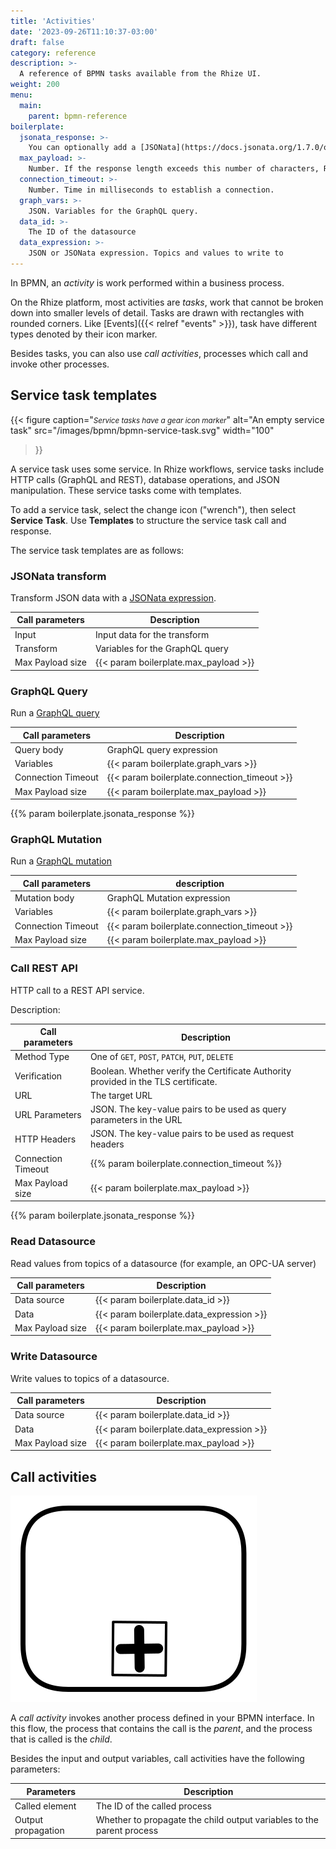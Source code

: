 ```yaml
---
title: 'Activities'
date: '2023-09-26T11:10:37-03:00'
draft: false
category: reference
description: >-
  A reference of BPMN tasks available from the Rhize UI.
weight: 200
menu:
  main:
    parent: bpmn-reference
boilerplate:
  jsonata_response: >-
    You can optionally add a [JSONata](https://docs.jsonata.org/1.7.0/overview) expression to filter results
  max_payload: >-
    Number. If the response length exceeds this number of characters, Rhize throws an error.
  connection_timeout: >-
    Number. Time in milliseconds to establish a connection.
  graph_vars: >-
    JSON. Variables for the GraphQL query.
  data_id: >-
    The ID of the datasource
  data_expression: >-
    JSON or JSONata expression. Topics and values to write to
---
```



In BPMN, an _activity_ is work performed within a business process.

On the Rhize platform, most activities are _tasks_, work that cannot be broken down into smaller levels of detail.
Tasks are drawn with rectangles with rounded corners.
Like [Events]({{< relref "events" >}}), task have different types denoted by their icon marker.

Besides tasks, you can also use _call activities_, processes which call and invoke other processes.

## Service task templates

{{< figure
caption="<small><em>Service tasks have a gear icon marker</em></small>"
alt="An empty service task"
src="/images/bpmn/bpmn-service-task.svg"
width="100"
>}}

A service task uses some service.
In Rhize workflows, service tasks include HTTP calls (GraphQL and REST), database operations, and JSON manipulation.
These service tasks come with templates.

To add a service task, select the change icon ("wrench"), then select **Service Task**.
Use **Templates** to structure the service task call and response.

The service task templates are as follows:

### JSONata transform

Transform JSON data with a [JSONata expression](https://docs.jsonata.org/overview.html).


| Call parameters  | Description                           |
|------------------|---------------------------------------|
| Input            | Input data for the transform          |
| Transform        | Variables for the GraphQL query       |
| Max Payload size | {{< param boilerplate.max_payload >}} |


### GraphQL Query

Run a [GraphQL query](https://graphql.com/learn/the-query/)

| Call parameters    | Description                                  |
|--------------------|----------------------------------------------|
| Query body         | GraphQL query expression                     |
| Variables          | {{< param boilerplate.graph_vars >}}         |
| Connection Timeout | {{< param boilerplate.connection_timeout >}} |
| Max Payload size   | {{< param boilerplate.max_payload >}}        |

{{% param boilerplate.jsonata_response %}}

### GraphQL Mutation

Run a [GraphQL mutation](https://graphql.com/learn/mutations/)

| Call parameters    | description                                  |
|--------------------|----------------------------------------------|
| Mutation body      | GraphQL Mutation expression                  |
| Variables          | {{< param boilerplate.graph_vars >}}         |
| Connection Timeout | {{< param boilerplate.connection_timeout >}} |
| Max Payload size   | {{< param boilerplate.max_payload >}}        |

### Call REST API

HTTP call to a REST API service.

Description:

| Call parameters    | Description                                                                        |
|--------------------|------------------------------------------------------------------------------------|
| Method Type        | One of `GET`, `POST`, `PATCH`, `PUT`, `DELETE`                                     |
| Verification       | Boolean. Whether verify the Certificate Authority provided in the TLS certificate. |
| URL                | The target URL                                                                     |
| URL Parameters     | JSON. The key-value pairs to be used as query parameters in the URL                |
| HTTP Headers       | JSON. The key-value pairs to be used as request headers                            |
| Connection Timeout | {{% param boilerplate.connection_timeout %}}                                       |
| Max Payload size   | {{< param boilerplate.max_payload >}}                                              |

{{% param boilerplate.jsonata_response %}}

### Read Datasource

Read values from topics of a datasource (for example, an OPC-UA server)

| Call parameters  | Description                               |
|------------------|-------------------------------------------|
| Data source      | {{< param boilerplate.data_id >}}         |
| Data             | {{< param boilerplate.data_expression >}} |
| Max Payload size | {{< param boilerplate.max_payload >}}     |

### Write Datasource

Write values to topics of a datasource.

| Call parameters  | Description                               |
|------------------|-------------------------------------------|
| Data source      | {{< param boilerplate.data_id >}}         |
| Data             | {{< param boilerplate.data_expression >}} |
| Max Payload size | {{< param boilerplate.max_payload >}}     |


<!---
### JSON schema
  - `Query body`
  - `Variables`
  - `Connection Timeout`
  - `Max Payload size`
 -->

## Call activities

![Call activities have a task with an icon to expand](/images/bpmn/bpmn-call-activity.svg)

A _call activity_ invokes another process defined in your BPMN interface.
In this flow, the process that contains the call is the _parent_, and the process that is called is the _child_.

Besides the input and output variables, call activities have the following parameters:

| Parameters         | Description                                                           |
|--------------------|-----------------------------------------------------------------------|
| Called element     | The ID of the called process                                          |
| Output propagation | Whether to propagate the child output variables to the parent process |

